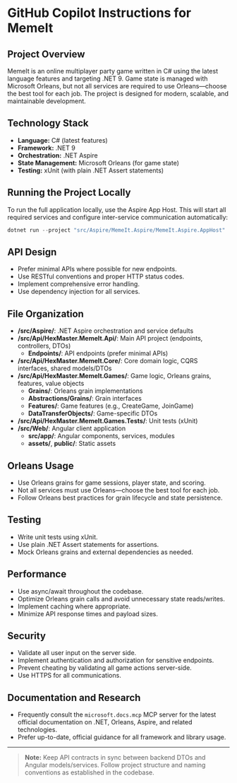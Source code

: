 # GitHub Copilot Instructions for MemeIt

## Project Overview
MemeIt is an online multiplayer party game written in C# using the latest language features and targeting .NET 9. Game state is managed with Microsoft Orleans, but not all services are required to use Orleans—choose the best tool for each job. The project is designed for modern, scalable, and maintainable development.

## Technology Stack
- **Language:** C# (latest features)
- **Framework:** .NET 9
- **Orchestration:** .NET Aspire
- **State Management:** Microsoft Orleans (for game state)
- **Testing:** xUnit (with plain .NET Assert statements)

## Running the Project Locally
To run the full application locally, use the Aspire App Host. This will start all required services and configure inter-service communication automatically:

```powershell
dotnet run --project "src/Aspire/MemeIt.Aspire/MemeIt.Aspire.AppHost"
```

## API Design
- Prefer minimal APIs where possible for new endpoints.
- Use RESTful conventions and proper HTTP status codes.
- Implement comprehensive error handling.
- Use dependency injection for all services.

## File Organization
- **/src/Aspire/**: .NET Aspire orchestration and service defaults
- **/src/Api/HexMaster.MemeIt.Api/**: Main API project (endpoints, controllers, DTOs)
  - **Endpoints/**: API endpoints (prefer minimal APIs)
- **/src/Api/HexMaster.MemeIt.Core/**: Core domain logic, CQRS interfaces, shared models/DTOs
- **/src/Api/HexMaster.MemeIt.Games/**: Game logic, Orleans grains, features, value objects
  - **Grains/**: Orleans grain implementations
  - **Abstractions/Grains/**: Grain interfaces
  - **Features/**: Game features (e.g., CreateGame, JoinGame)
  - **DataTransferObjects/**: Game-specific DTOs
- **/src/Api/HexMaster.MemeIt.Games.Tests/**: Unit tests (xUnit)
- **/src/Web/**: Angular client application
  - **src/app/**: Angular components, services, modules
  - **assets/**, **public/**: Static assets

## Orleans Usage
- Use Orleans grains for game sessions, player state, and scoring.
- Not all services must use Orleans—choose the best tool for each job.
- Follow Orleans best practices for grain lifecycle and state persistence.

## Testing
- Write unit tests using xUnit.
- Use plain .NET Assert statements for assertions.
- Mock Orleans grains and external dependencies as needed.

## Performance
- Use async/await throughout the codebase.
- Optimize Orleans grain calls and avoid unnecessary state reads/writes.
- Implement caching where appropriate.
- Minimize API response times and payload sizes.

## Security
- Validate all user input on the server side.
- Implement authentication and authorization for sensitive endpoints.
- Prevent cheating by validating all game actions server-side.
- Use HTTPS for all communications.

## Documentation and Research
- Frequently consult the `microsoft.docs.mcp` MCP server for the latest official documentation on .NET, Orleans, Aspire, and related technologies.
- Prefer up-to-date, official guidance for all framework and library usage.

---

> **Note:** Keep API contracts in sync between backend DTOs and Angular models/services. Follow project structure and naming conventions as established in the codebase.
